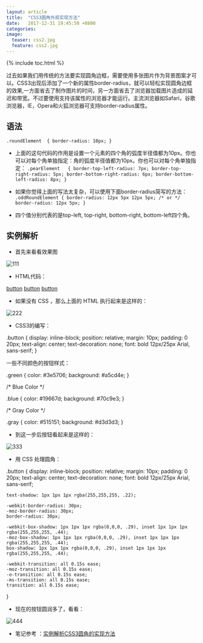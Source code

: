 ```yaml
---
layout: article
title:  "CSS3圆角外观实现方法"
date:   2017-12-31 19:45:50 +0800
categories: 
image:
  teaser: css2.jpg
  feature: css2.jpg
---
```



{% include toc.html %}

过去如果我们用传统的方法要实现圆角边框，需要使用多张图片作为背景图案才可以。CSS3出现后添加了一个新的属性border-radius，就可以轻松实现圆角边框的效果,一方面省去了制作图片的时间，另一方面省去了浏览器加载图片造成的延迟和带宽。不过要使用支持该属性的浏览器才能运行。主流浏览器如Safari，谷歌浏览器，IE，Opera和火狐浏览器可支持border-radius属性。

## 语法

`.roundElement	{
	border-radius: 10px;
}`

- 上面的这句代码的作用是设置一个元素的四个角的弧度半径值都为10px。你也可以对每个角单独指定：角的弧度半径值都为10px。你也可以对每个角单独指定：
`.pearElement	{
	border-top-left-radius: 7px;
	border-top-right-radius: 5px;
	border-bottom-right-radius: 6px;
	border-bottom-left-radius: 8px;
}`

- 如果你觉得上面的写法太复杂，可以使用下面border-radius简写的方法：
`.oddRoundElement {
	border-radius: 12px 5px 12px 5px;
	/* or */
	border-radius: 12px 5px;
}`

- 四个值分别代表的是top-left, top-right, bottom-right, bottom-left四个角。


## 实例解析

- 首先来看看效果图

![111](https://img.w3cschool.cn/attachments/day_161124/201611241036007177.png)

- HTML代码：

<a href="#" class="button green">button</a>
<a href="#" class="button blue">button</a>
<a href="#" class="button gray">button</a>

- 如果没有 CSS ，那么上面的 HTML 执行起来是这样的：

![222](https://img.w3cschool.cn/attachments/day_161124/201611241037139427.png)


- CSS3的编写：

.button {
    display: inline-block;
    position: relative;
    margin: 10px;
    padding: 0 20px;
    text-align: center;
    text-decoration: none;
    font: bold 12px/25px Arial, sans-serif;
}

一些不同颜色的按钮样式：

.green {
    color: #3e5706;
    background: #a5cd4e;
}
 
/* Blue Color */
 
.blue {
    color: #19667d;
    background: #70c9e3;
}
 
/* Gray Color */
 
.gray {
    color: #515151;
    background: #d3d3d3;
}

- 到这一步后按钮看起来是这样的：

![333](https://img.w3cschool.cn/attachments/day_161124/201611241038417738.png)


- 用 CSS 处理圆角：

.button {
    display: inline-block;
    position: relative;
    margin: 10px;
    padding: 0 20px;
    text-align: center;
    text-decoration: none;
    font: bold 12px/25px Arial, sans-serif;
 
    text-shadow: 1px 1px 1px rgba(255,255,255, .22);
 
    -webkit-border-radius: 30px;
    -moz-border-radius: 30px;
    border-radius: 30px;
 
    -webkit-box-shadow: 1px 1px 1px rgba(0,0,0, .29), inset 1px 1px 1px rgba(255,255,255, .44);
    -moz-box-shadow: 1px 1px 1px rgba(0,0,0, .29), inset 1px 1px 1px rgba(255,255,255, .44);
    box-shadow: 1px 1px 1px rgba(0,0,0, .29), inset 1px 1px 1px rgba(255,255,255, .44);
 
    -webkit-transition: all 0.15s ease;
    -moz-transition: all 0.15s ease;
    -o-transition: all 0.15s ease;
    -ms-transition: all 0.15s ease;
    transition: all 0.15s ease;
}


- 现在的按钮圆润多了，看看：

![444](https://img.w3cschool.cn/attachments/day_161124/201611241055539492.png)


- 笔记参考 ：<a href="https://www.w3cschool.cn/css3/css3-fillet.html?:display_count=yes" target="_blank">实例解析CSS3圆角的实现方法</a>





